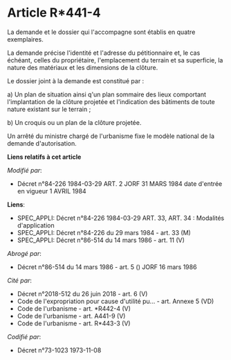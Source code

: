 # Article R*441-4

La demande et le dossier qui l'accompagne sont établis en quatre exemplaires.

La demande précise l'identité et l'adresse du pétitionnaire et, le cas échéant, celles du propriétaire, l'emplacement du
terrain et sa superficie, la nature des matériaux et les dimensions de la clôture.

Le dossier joint à la demande est constitué par :

a) Un plan de situation ainsi q'un plan sommaire des lieux comportant l'implantation de la clôture projetée et l'indication
des bâtiments de toute nature existant sur le terrain ;

b) Un croquis ou un plan de la clôture projetée.

Un arrêté du ministre chargé de l'urbanisme fixe le modèle national de la demande d'autorisation.

**Liens relatifs à cet article**

_Modifié par_:

  - Décret n°84-226 1984-03-29 ART. 2 JORF 31 MARS 1984 date d'entrée en vigueur 1 AVRIL 1984

**Liens**:

  - SPEC_APPLI: Décret n°84-226 1984-03-29 ART. 33, ART. 34 : Modalités d'application
  - SPEC_APPLI: Décret n°84-226 du 29 mars 1984 - art. 33 (M)
  - SPEC_APPLI: Décret n°86-514 du 14 mars 1986 - art. 11 (V)

_Abrogé par_:

  - Décret n°86-514 du 14 mars 1986 - art. 5 () JORF 16 mars 1986

_Cité par_:

  - Décret n°2018-512 du 26 juin 2018 - art. 6 (V)
  - Code de l'expropriation pour cause d'utilité pu... - art. Annexe 5 (VD)
  - Code de l'urbanisme - art. *R442-4 (V)
  - Code de l'urbanisme - art. A441-9 (V)
  - Code de l'urbanisme - art. R*443-3 (V)

_Codifié par_:

  - Décret n°73-1023 1973-11-08

